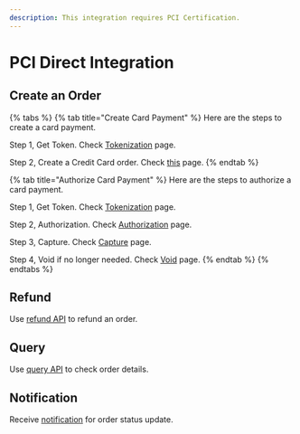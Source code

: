 ```yaml
---
description: This integration requires PCI Certification.
---
```


# PCI Direct Integration

## Create an Order

{% tabs %}
{% tab title="Create Card Payment" %}
Here are the steps to create a card payment.

Step 1, Get Token. Check [Tokenization](tokenize.md) page.

Step 2, Create a Credit Card order. Check [this](creditcard.md) page.
{% endtab %}

{% tab title="Authorize Card Payment" %}
Here are the steps to authorize a card payment.

Step 1, Get Token. Check [Tokenization](tokenize.md) page.

Step 2, Authorization. Check [Authorization](authorization.md) page.

Step 3, Capture. Check [Capture](caputre.md) page.

Step 4, Void if no longer needed. Check [Void](void.md) page.
{% endtab %}
{% endtabs %}

## Refund

Use [refund API](../refund.md) to refund an order.

## Query

Use [query API](../payin-detail.md) to check order details.

## Notification

Receive [notification](../notification/) for order status update.
